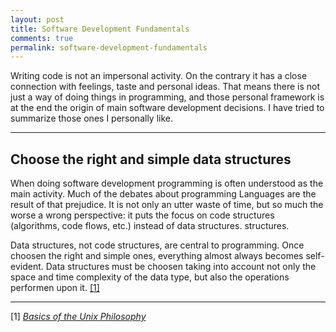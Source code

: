 ```yaml
---
layout: post
title: Software Development Fundamentals
comments: true
permalink: software-development-fundamentals
---
```


Writing code is not an impersonal activity. On the contrary it has a close
connection with feelings, taste and personal ideas. That means there is not just
a way of doing things in programming, and those personal framework is at the end
the origin of main software development decisions. I have tried to summarize
those ones I personally like.

---

Choose the right and simple data structures
-------------------------------------------
When doing software development programming is often understood as the main
activity. Much of the debates about programming Languages are the result of that
prejudice. It is not only an utter waste of time, but so much the worse a wrong
perspective: it puts the focus on code structures (algorithms, code flows, etc.)
instead of data structures.
structures.

Data structures, not code structures, are central to programming. Once choosen
the right and simple ones, everything almost always becomes self-evident. Data
structures must be choosen taking into account not only the space and time
complexity of the data type, but also the operations performen upon it.
[[1]](#1)


---
<a name="1"></a>[1] [_Basics of the Unix
Philosophy_](http://homepage.cs.uri.edu/~thenry/resources/unix_art/ch01s06.html)

